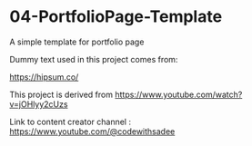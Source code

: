 # 04-PortfolioPage-Template
A simple template for portfolio page

Dummy text used in this project comes from:

https://hipsum.co/

This project is derived from https://www.youtube.com/watch?v=jOHlyy2cUzs

Link to content creator channel : https://www.youtube.com/@codewithsadee
